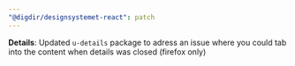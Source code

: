 ```yaml
---
"@digdir/designsystemet-react": patch
---
```


**Details**: Updated `u-details` package to adress an issue where you could tab into the content when details was closed (firefox only)
